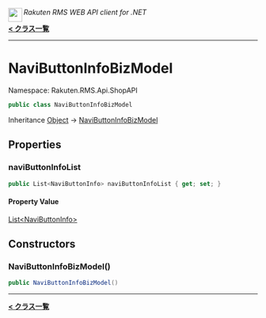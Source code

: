 <img align="left" style="height: 2em;" src="https://webservice.rakuten.co.jp/favicon.ico"><em>Rakuten RMS WEB API client for .NET</em>

[**< クラス一覧**](./)
- - -

# NaviButtonInfoBizModel

Namespace: Rakuten.RMS.Api.ShopAPI

```csharp
public class NaviButtonInfoBizModel
```

Inheritance [Object](https://docs.microsoft.com/en-us/dotnet/api/system.object) → [NaviButtonInfoBizModel](./rakuten.rms.api.shopapi.navibuttoninfobizmodel)

## Properties

### <a id="properties-navibuttoninfolist"/>**naviButtonInfoList**

```csharp
public List<NaviButtonInfo> naviButtonInfoList { get; set; }
```

#### Property Value

[List&lt;NaviButtonInfo&gt;](https://docs.microsoft.com/en-us/dotnet/api/system.collections.generic.list-1)<br>

## Constructors

### <a id="constructors-.ctor"/>**NaviButtonInfoBizModel()**

```csharp
public NaviButtonInfoBizModel()
```


- - -
[**< クラス一覧**](./)
